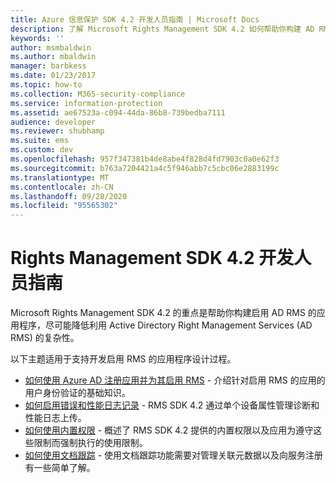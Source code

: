 ```yaml
---
title: Azure 信息保护 SDK 4.2 开发人员指南 | Microsoft Docs
description: 了解 Microsoft Rights Management SDK 4.2 如何帮助你构建 AD RMS 启用的应用程序，这些应用程序利用 Active Directory (AD RMS) 中的权限管理服务。
keywords: ''
author: msmbaldwin
ms.author: mbaldwin
manager: barbkess
ms.date: 01/23/2017
ms.topic: how-to
ms.collection: M365-security-compliance
ms.service: information-protection
ms.assetid: ae67523a-c094-44da-86b8-739bedba7111
audience: developer
ms.reviewer: shubhamp
ms.suite: ems
ms.custom: dev
ms.openlocfilehash: 957f347381b4de8abe4f828d4fd7903c0a0e62f3
ms.sourcegitcommit: b763a7204421a4c5f946abb7c5cbc06e2883199c
ms.translationtype: MT
ms.contentlocale: zh-CN
ms.lasthandoff: 09/28/2020
ms.locfileid: "95565302"
---
```

# <a name="rights-management-sdk42-developer-guidance"></a>Rights Management SDK 4.2 开发人员指南

Microsoft Rights Management SDK 4.2 的重点是帮助你构建启用 AD RMS 的应用程序，尽可能降低利用 Active Directory Right Management Services (AD RMS) 的复杂性。

以下主题适用于支持开发启用 RMS 的应用程序设计过程。

- [如何使用 Azure AD 注册应用并为其启用 RMS](authentication-integration.md) - 介绍针对启用 RMS 的应用的用户身份验证的基础知识。
- [如何启用错误和性能日志记录](enabling-logging.md) - RMS SDK 4.2 通过单个设备属性管理诊断和性能日志上传。
- [如何使用内置权限](built-in-rights-usage-restriction-reference.md) - 概述了 RMS SDK 4.2 提供的内置权限以及应用为遵守这些限制而强制执行的使用限制。
- [如何使用文档跟踪](how-to-use-document-tracking.md) - 使用文档跟踪功能需要对管理关联元数据以及向服务注册有一些简单了解。
